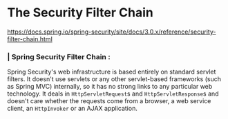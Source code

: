 # The Security Filter Chain 

https://docs.spring.io/spring-security/site/docs/3.0.x/reference/security-filter-chain.html



### | Spring Security Filter Chain : 

Spring Security's web infrastructure is based entirely on standard servlet filters. It doesn't use servlets or any other servlet-based frameworks (such as Spring MVC) internally, so it has no strong links to any particular web technology. It deals in `HttpServletRequest`s and  `HttpServletResponse`s and doesn't care whether the requests come from a browser, a web service client, an `HttpInvoker` or an AJAX application. 




